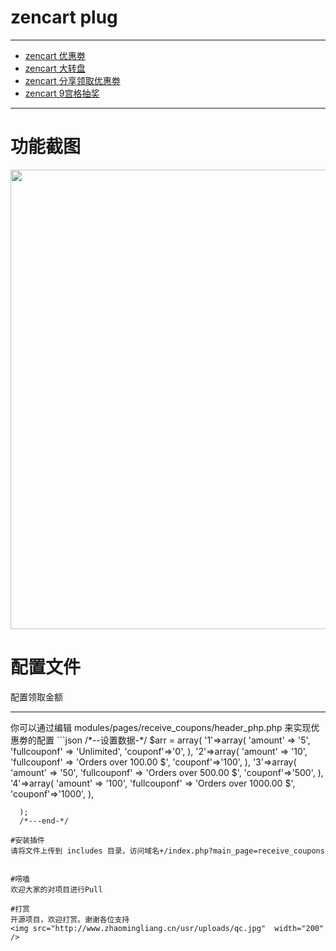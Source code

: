 <a name="Basic-usage"></a>
# zencart plug

---

- [zencart 优惠劵](https://github.com)
- [zencart 大转盘](https://github.com)
- [zencart 分享领取优惠劵](https://github.com)
- [zencart 9宫格抽奖](https://github.com)

---
# 功能截图
<img src="http://www.zhaomingliang.cn/usr/uploads/zencart_coupons.png" width="986" height="735" />

# 配置文件
配置领取金额
<hr>
你可以通过编辑  modules/pages/receive_coupons/header_php.php 来实现优惠劵的配置
```json
  /*--设置数据-*/
      $arr = array(
          '1'=>array(
               'amount' => '5',
               'fullcouponf' => 'Unlimited', 
               'couponf'=>'0',
          ),
          '2'=>array(
               'amount' => '10',
               'fullcouponf' => 'Orders over 100.00 $',
               'couponf'=>'100',
          ),
          '3'=>array(
               'amount' => '50',
               'fullcouponf' => 'Orders over 500.00 $',
               'couponf'=>'500',
          ),
          '4'=>array(
               'amount' => '100',
               'fullcouponf' => 'Orders over 1000.00 $',
               'couponf'=>'1000',
           ),
         
      );
      /*---end-*/
```
#安装插件
请将文件上传到 includes 目录，访问域名+/index.php?main_page=receive_coupons


#唠嗑
欢迎大家的对项目进行Pull 

#打赏
开源项目，欢迎打赏。谢谢各位支持
<img src="http://www.zhaomingliang.cn/usr/uploads/qc.jpg"  width="200" />

